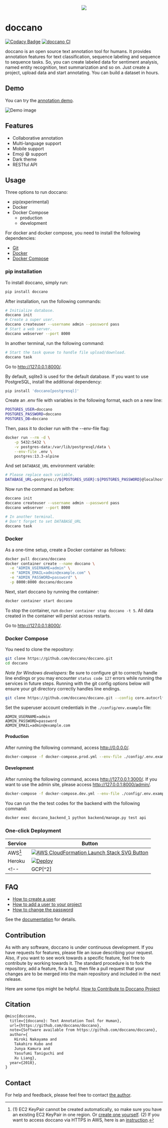<div align="center">
  <img src="https://raw.githubusercontent.com/doccano/doccano/master/docs/images/logo/doccano.png">
</div>

# doccano

[![Codacy Badge](https://app.codacy.com/project/badge/Grade/35ac8625a2bc4eddbff23dbc61bc6abb)](https://www.codacy.com/gh/doccano/doccano/dashboard?utm_source=github.com&amp;utm_medium=referral&amp;utm_content=doccano/doccano&amp;utm_campaign=Badge_Grade)
[![doccano CI](https://github.com/doccano/doccano/actions/workflows/ci.yml/badge.svg)](https://github.com/doccano/doccano/actions/workflows/ci.yml)

doccano is an open source text annotation tool for humans. It provides annotation features for text classification, sequence labeling and sequence to sequence tasks. So, you can create labeled data for sentiment analysis, named entity recognition, text summarization and so on. Just create a project, upload data and start annotating. You can build a dataset in hours.

## Demo

You can try the [annotation demo](http://doccano.herokuapp.com).

![Demo image](https://raw.githubusercontent.com/doccano/doccano/master/docs/images/demo/demo.gif)

## Features

- Collaborative annotation
- Multi-language support
- Mobile support
- Emoji :smile: support
- Dark theme
- RESTful API

## Usage

Three options to run doccano:

- pip(experimental)
- Docker
- Docker Compose
  - production
  - development

For docker and docker compose, you need to install the following dependencies:

- [Git](https://git-scm.com)
- [Docker](https://www.docker.com)
- [Docker Compose](https://docs.docker.com/compose)

### pip installation

To install doccano, simply run:

```bash
pip install doccano
```

After installation, run the following commands:

```bash
# Initialize database.
doccano init
# Create a super user.
doccano createuser --username admin --password pass
# Start a web server.
doccano webserver --port 8000
```

In another terminal, run the following command:

```bash
# Start the task queue to handle file upload/download.
doccano task
```

Go to <http://127.0.0.1:8000/>.

By default, sqlite3 is used for the default database. If you want to use PostgreSQL, install the additional dependency:

```bash
pip install 'doccano[postgresql]'
```

Create an .env file with variables in the following format, each on a new line:

```bash
POSTGRES_USER=doccano
POSTGRES_PASSWORD=doccano
POSTGRES_DB=doccano
```

Then, pass it to docker run with the --env-file flag:

```bash
docker run --rm -d \
    -p 5432:5432 \
    -v postgres-data:/var/lib/postgresql/data \
    --env-file .env \
    postgres:13.3-alpine
```

And set `DATABASE_URL` environment variable:

```bash
# Please replace each variable.
DATABASE_URL=postgres://${POSTGRES_USER}:${POSTGRES_PASSWORD}@localhost:5432/${POSTGRES_DB}?sslmode=disable
```

Now run the command as before:

```bash
doccano init
doccano createuser --username admin --password pass
doccano webserver --port 8000

# In another terminal.
# Don't forget to set DATABASE_URL
doccano task
```

### Docker

As a one-time setup, create a Docker container as follows:

```bash
docker pull doccano/doccano
docker container create --name doccano \
  -e "ADMIN_USERNAME=admin" \
  -e "ADMIN_EMAIL=admin@example.com" \
  -e "ADMIN_PASSWORD=password" \
  -p 8000:8000 doccano/doccano
```

Next, start doccano by running the container:

```bash
docker container start doccano
```

To stop the container, run `docker container stop doccano -t 5`.
All data created in the container will persist across restarts.

Go to <http://127.0.0.1:8000/>.

### Docker Compose

You need to clone the repository:

```bash
git clone https://github.com/doccano/doccano.git
cd doccano
```

_Note for Windows developers:_ Be sure to configure git to correctly handle line endings or you may encounter `status code 127` errors while running the services in future steps. Running with the git config options below will ensure your git directory correctly handles line endings.

```bash
git clone https://github.com/doccano/doccano.git --config core.autocrlf=input
```

Set the superuser account credentials in the `./config/env.example` file:

```plain
ADMIN_USERNAME=admin
ADMIN_PASSWORD=password
ADMIN_EMAIL=admin@example.com
```

#### Production

After running the following command, access <http://0.0.0.0/>.

```bash
docker-compose -f docker-compose.prod.yml --env-file ./config/.env.example up
```

#### Development

After running the following command, access <http://127.0.0.1:3000/>. If you want to use the admin site, please access <http://127.0.0.1:8000/admin/>.

```bash
docker-compose -f docker-compose.dev.yml --env-file ./config/.env.example up
```

You can run the the test codes for the backend with the following command:

```bash
docker exec doccano_backend_1 python backend/manage.py test api
```

### One-click Deployment

| Service | Button |
|---------|---|
| AWS[^1]   | [![AWS CloudFormation Launch Stack SVG Button](https://cdn.rawgit.com/buildkite/cloudformation-launch-stack-button-svg/master/launch-stack.svg)](https://console.aws.amazon.com/cloudformation/home?#/stacks/new?stackName=doccano&templateURL=https://doccano.s3.amazonaws.com/public/cloudformation/template.aws.yaml)  |
| Heroku  | [![Deploy](https://www.herokucdn.com/deploy/button.svg)](https://dashboard.heroku.com/new?template=https%3A%2F%2Fgithub.com%2Fdoccano%2Fdoccano)  |
<!-- | GCP[^2] | [![GCP Cloud Run PNG Button](https://storage.googleapis.com/gweb-cloudblog-publish/images/run_on_google_cloud.max-300x300.png)](https://console.cloud.google.com/cloudshell/editor?shellonly=true&cloudshell_image=gcr.io/cloudrun/button&cloudshell_git_repo=https://github.com/doccano/doccano.git&cloudshell_git_branch=CloudRunButton)  | -->

> [^1]: (1) EC2 KeyPair cannot be created automatically, so make sure you have an existing EC2 KeyPair in one region. Or [create one yourself](https://docs.aws.amazon.com/AWSEC2/latest/UserGuide/ec2-key-pairs.html#having-ec2-create-your-key-pair). (2) If you want to access doccano via HTTPS in AWS, here is an [instruction](https://github.com/doccano/doccano/wiki/HTTPS-setting-for-doccano-in-AWS).
<!-- > [^2]: Although this is a very cheap option, it is only suitable for very small teams (up to 80 concurrent requests). Read more on [Cloud Run docs](https://cloud.google.com/run/docs/concepts). -->

## FAQ

- [How to create a user](https://doccano.github.io/doccano/faq/#how-to-create-a-user)
- [How to add a user to your project](https://doccano.github.io/doccano/faq/#how-to-add-a-user-to-your-project)
- [How to change the password](https://doccano.github.io/doccano/faq/#how-to-change-the-password)

See the [documentation](https://doccano.github.io/doccano/) for details.

## Contribution

As with any software, doccano is under continuous development. If you have requests for features, please file an issue describing your request. Also, if you want to see work towards a specific feature, feel free to contribute by working towards it. The standard procedure is to fork the repository, add a feature, fix a bug, then file a pull request that your changes are to be merged into the main repository and included in the next release.

Here are some tips might be helpful. [How to Contribute to Doccano Project](https://github.com/doccano/doccano/wiki/How-to-Contribute-to-Doccano-Project)

## Citation

```tex
@misc{doccano,
  title={{doccano}: Text Annotation Tool for Human},
  url={https://github.com/doccano/doccano},
  note={Software available from https://github.com/doccano/doccano},
  author={
    Hiroki Nakayama and
    Takahiro Kubo and
    Junya Kamura and
    Yasufumi Taniguchi and
    Xu Liang},
  year={2018},
}
```

## Contact

For help and feedback, please feel free to contact [the author](https://github.com/Hironsan).
